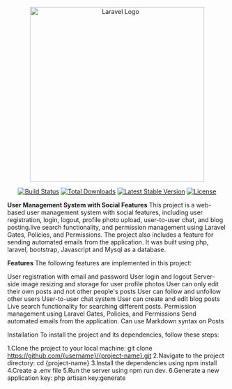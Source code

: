 <p align="center"><a href="https://laravel.com" target="_blank"><img src="https://raw.githubusercontent.com/laravel/art/master/logo-lockup/5%20SVG/2%20CMYK/1%20Full%20Color/laravel-logolockup-cmyk-red.svg" width="400" alt="Laravel Logo"></a></p>

<p align="center">
<a href="https://github.com/laravel/framework/actions"><img src="https://github.com/laravel/framework/workflows/tests/badge.svg" alt="Build Status"></a>
<a href="https://packagist.org/packages/laravel/framework"><img src="https://img.shields.io/packagist/dt/laravel/framework" alt="Total Downloads"></a>
<a href="https://packagist.org/packages/laravel/framework"><img src="https://img.shields.io/packagist/v/laravel/framework" alt="Latest Stable Version"></a>
<a href="https://packagist.org/packages/laravel/framework"><img src="https://img.shields.io/packagist/l/laravel/framework" alt="License"></a>
</p>

**User Management System with Social Features**
This project is a web-based user management system with social features, including user registration, login, logout, profile photo upload, user-to-user chat, and blog posting.live search functionality, and permission management using Laravel Gates, Policies, and Permissions. The project also includes a feature for sending automated emails from the application. It was built using php, laravel, bootstrap, Javascript and Mysql as a database.

**Features**
The following features are implemented in this project:

User registration with email and password
User login and logout
Server-side image resizing and storage for user profile photos
User can only edit their own posts and not other people's posts
User can follow and unfollow other users
User-to-user chat system
User can create and edit blog posts
Live search functionality for searching different posts.
Permission management using Laravel Gates, Policies, and Permissions
Send automated emails from the application.
Can use Markdown syntax on Posts

Installation
To install the project and its dependencies, follow these steps:

1.Clone the project to your local machine:
git clone https://github.com/{username}/{project-name}.git
2.Navigate to the project directory:
cd {project-name}
3.Install the dependencies using npm install
4.Create  a .env file 
5.Run the server using npm run dev.
6.Generate a new application key:
php artisan key:generate

